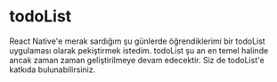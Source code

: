 # todoList

React Native'e merak sardığım şu günlerde öğrendiklerimi bir todoList uygulaması olarak pekiştirmek istedim. 
todoList şu an en temel halinde ancak zaman zaman geliştirilmeye devam edecektir.
Siz de todoList'e katkıda bulunabilirsiniz.
